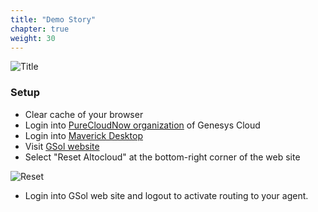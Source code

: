 ```yaml
---
title: "Demo Story"
chapter: true
weight: 30
---
```


![Title](/images/DemoStory.PNG)

### Setup

- Clear cache of your browser
- Login into [PureCloudNow organization](https://login.mypurecloud.com/#/authenticate-adv/org/purecloudnow) of Genesys Cloud
- Login into [Maverick Desktop](https://apps.mypurecloud.com/digital-desktop/#/work)
- Visit [GSol website](https://gsolgc.demo.genesys.com/)
- Select "Reset Altocloud" at the bottom-right corner of the web site

 ![Reset](/images/gsol-gpe-reset-altocloud.png)

- Login into GSol web site and logout to activate routing to your agent.


